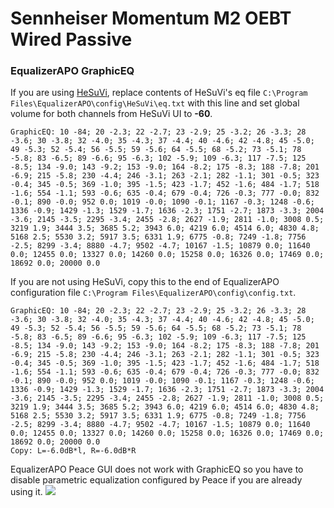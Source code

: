 # Sennheiser Momentum M2 OEBT Wired Passive
### EqualizerAPO GraphicEQ
If you are using [HeSuVi](https://sourceforge.net/projects/hesuvi/), replace contents of HeSuVi's eq file `C:\Program Files\EqualizerAPO\config\HeSuVi\eq.txt` with this line and set global volume for both channels from HeSuVi UI to **-60**.
```
GraphicEQ: 10 -84; 20 -2.3; 22 -2.7; 23 -2.9; 25 -3.2; 26 -3.3; 28 -3.6; 30 -3.8; 32 -4.0; 35 -4.3; 37 -4.4; 40 -4.6; 42 -4.8; 45 -5.0; 49 -5.3; 52 -5.4; 56 -5.5; 59 -5.6; 64 -5.5; 68 -5.2; 73 -5.1; 78 -5.8; 83 -6.5; 89 -6.6; 95 -6.3; 102 -5.9; 109 -6.3; 117 -7.5; 125 -8.5; 134 -9.0; 143 -9.2; 153 -9.0; 164 -8.2; 175 -8.3; 188 -7.8; 201 -6.9; 215 -5.8; 230 -4.4; 246 -3.1; 263 -2.1; 282 -1.1; 301 -0.5; 323 -0.4; 345 -0.5; 369 -1.0; 395 -1.5; 423 -1.7; 452 -1.6; 484 -1.7; 518 -1.6; 554 -1.1; 593 -0.6; 635 -0.4; 679 -0.4; 726 -0.3; 777 -0.0; 832 -0.1; 890 -0.0; 952 0.0; 1019 -0.0; 1090 -0.1; 1167 -0.3; 1248 -0.6; 1336 -0.9; 1429 -1.3; 1529 -1.7; 1636 -2.3; 1751 -2.7; 1873 -3.3; 2004 -3.6; 2145 -3.5; 2295 -3.4; 2455 -2.8; 2627 -1.9; 2811 -1.0; 3008 0.5; 3219 1.9; 3444 3.5; 3685 5.2; 3943 6.0; 4219 6.0; 4514 6.0; 4830 4.8; 5168 2.5; 5530 3.2; 5917 3.5; 6331 1.9; 6775 -0.8; 7249 -1.8; 7756 -2.5; 8299 -3.4; 8880 -4.7; 9502 -4.7; 10167 -1.5; 10879 0.0; 11640 0.0; 12455 0.0; 13327 0.0; 14260 0.0; 15258 0.0; 16326 0.0; 17469 0.0; 18692 0.0; 20000 0.0
```
If you are not using HeSuVi, copy this to the end of EqualizerAPO configuration file `C:\Program Files\EqualizerAPO\config\config.txt`.
```
GraphicEQ: 10 -84; 20 -2.3; 22 -2.7; 23 -2.9; 25 -3.2; 26 -3.3; 28 -3.6; 30 -3.8; 32 -4.0; 35 -4.3; 37 -4.4; 40 -4.6; 42 -4.8; 45 -5.0; 49 -5.3; 52 -5.4; 56 -5.5; 59 -5.6; 64 -5.5; 68 -5.2; 73 -5.1; 78 -5.8; 83 -6.5; 89 -6.6; 95 -6.3; 102 -5.9; 109 -6.3; 117 -7.5; 125 -8.5; 134 -9.0; 143 -9.2; 153 -9.0; 164 -8.2; 175 -8.3; 188 -7.8; 201 -6.9; 215 -5.8; 230 -4.4; 246 -3.1; 263 -2.1; 282 -1.1; 301 -0.5; 323 -0.4; 345 -0.5; 369 -1.0; 395 -1.5; 423 -1.7; 452 -1.6; 484 -1.7; 518 -1.6; 554 -1.1; 593 -0.6; 635 -0.4; 679 -0.4; 726 -0.3; 777 -0.0; 832 -0.1; 890 -0.0; 952 0.0; 1019 -0.0; 1090 -0.1; 1167 -0.3; 1248 -0.6; 1336 -0.9; 1429 -1.3; 1529 -1.7; 1636 -2.3; 1751 -2.7; 1873 -3.3; 2004 -3.6; 2145 -3.5; 2295 -3.4; 2455 -2.8; 2627 -1.9; 2811 -1.0; 3008 0.5; 3219 1.9; 3444 3.5; 3685 5.2; 3943 6.0; 4219 6.0; 4514 6.0; 4830 4.8; 5168 2.5; 5530 3.2; 5917 3.5; 6331 1.9; 6775 -0.8; 7249 -1.8; 7756 -2.5; 8299 -3.4; 8880 -4.7; 9502 -4.7; 10167 -1.5; 10879 0.0; 11640 0.0; 12455 0.0; 13327 0.0; 14260 0.0; 15258 0.0; 16326 0.0; 17469 0.0; 18692 0.0; 20000 0.0
Copy: L=-6.0dB*l, R=-6.0dB*R
```
EqualizerAPO Peace GUI does not work with GraphicEQ so you have to disable parametric equalization configured by Peace if you are already using it.
![](https://raw.githubusercontent.com/jaakkopasanen/AutoEq/master/results/Innerfidelity%202017/innerfidelity/onear/Sennheiser%20Momentum%20M2%20OEBT%20Wired%20Passive/Sennheiser%20Momentum%20M2%20OEBT%20Wired%20Passive.png)
